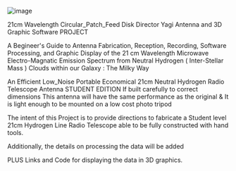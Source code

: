 ![image](https://github.com/user-attachments/assets/0c20c4f9-ba49-4fbe-96df-434195089e2b)








21cm Wavelength  Circular_Patch_Feed  Disk  Director Yagi  Antenna and 3D Graphic Software PROJECT


A Begineer's Guide to Antenna Fabrication, Reception, Recording, Software Processing, and Graphic Display
of the 21 cm Wavelength Microwave Electro-Magnatic Emission Spectrum
from Neutral Hydrogen ( Inter-Stellar Mass ) Clouds within our Galaxy : The Milky Way


An Efficient    Low_Noise Portable   Economical
21cm Neutral Hydrogen Radio Telescope
Antenna STUDENT EDITION
If built carefully to correct dimensions
This antenna will have the same
performance as the original
& 
It is light enough to be mounted on a
low cost photo tripod 

The intent of this Project is to provide directions to fabricate a Student level 21cm Hydrogen Line
Radio Telescope able to be fully constructed with hand tools. 

Additionally, the details on processing the data will be added 

PLUS
Links and Code for displaying the data in 3D graphics.
